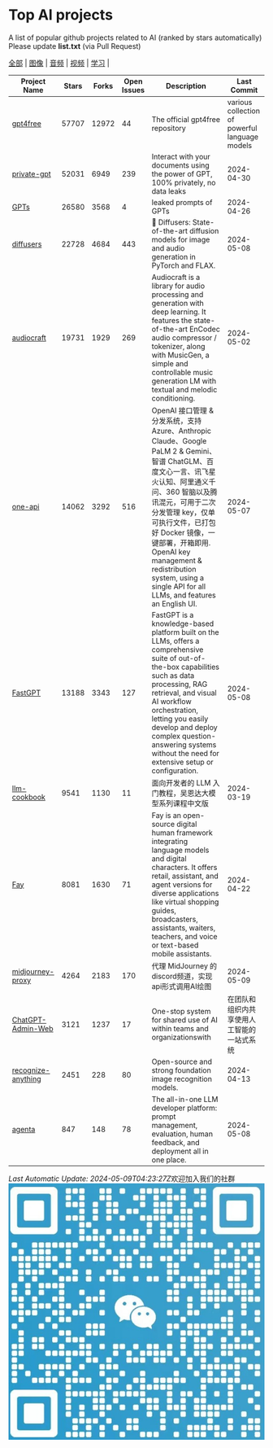 # Top AI projects
A list of popular github projects related to AI (ranked by stars automatically)
Please update **list.txt** (via Pull Request)

<a href="./README.md">全部</a> |   <a href="./READMEpicture.md">图像</a> |   <a href="./READMEaudio.md">音频</a> | <a href="./READMEvideo.md">视频</a> | <a href="./READMElearn.md">学习</a> | 

| Project Name | Stars | Forks | Open Issues | Description | Last Commit |
| ------------ | ----- | ----- | ----------- | ----------- | ----------- |
| [gpt4free](https://github.com/xtekky/gpt4free) | 57707 | 12972 | 44 | The official gpt4free repository | various collection of powerful language models | 2024-05-07 |
| [private-gpt](https://github.com/zylon-ai/private-gpt) | 52031 | 6949 | 239 | Interact with your documents using the power of GPT, 100% privately, no data leaks | 2024-04-30 |
| [GPTs](https://github.com/linexjlin/GPTs) | 26580 | 3568 | 4 | leaked prompts of GPTs | 2024-04-26 |
| [diffusers](https://github.com/huggingface/diffusers) | 22728 | 4684 | 443 | 🤗 Diffusers: State-of-the-art diffusion models for image and audio generation in PyTorch and FLAX. | 2024-05-08 |
| [audiocraft](https://github.com/facebookresearch/audiocraft) | 19731 | 1929 | 269 | Audiocraft is a library for audio processing and generation with deep learning. It features the state-of-the-art EnCodec audio compressor / tokenizer, along with MusicGen, a simple and controllable music generation LM with textual and melodic conditioning. | 2024-05-02 |
| [one-api](https://github.com/songquanpeng/one-api) | 14062 | 3292 | 516 | OpenAI 接口管理 & 分发系统，支持 Azure、Anthropic Claude、Google PaLM 2 & Gemini、智谱 ChatGLM、百度文心一言、讯飞星火认知、阿里通义千问、360 智脑以及腾讯混元，可用于二次分发管理 key，仅单可执行文件，已打包好 Docker 镜像，一键部署，开箱即用. OpenAI key management & redistribution system, using a single API for all LLMs, and features an English UI. | 2024-05-07 |
| [FastGPT](https://github.com/labring/FastGPT) | 13188 | 3343 | 127 | FastGPT is a knowledge-based platform built on the LLMs, offers a comprehensive suite of out-of-the-box capabilities such as data processing, RAG retrieval, and visual AI workflow orchestration, letting you easily develop and deploy complex question-answering systems without the need for extensive setup or configuration. | 2024-05-08 |
| [llm-cookbook](https://github.com/datawhalechina/llm-cookbook) | 9541 | 1130 | 11 | 面向开发者的 LLM 入门教程，吴恩达大模型系列课程中文版 | 2024-03-19 |
| [Fay](https://github.com/xszyou/Fay) | 8081 | 1630 | 71 | Fay is an open-source digital human framework integrating language models and digital characters. It offers retail, assistant, and agent versions for diverse applications like virtual shopping guides, broadcasters, assistants, waiters, teachers, and voice or text-based mobile assistants. | 2024-04-22 |
| [midjourney-proxy](https://github.com/novicezk/midjourney-proxy) | 4264 | 2183 | 170 | 代理 MidJourney 的discord频道，实现api形式调用AI绘图 | 2024-05-09 |
| [ChatGPT-Admin-Web](https://github.com/AprilNEA/ChatGPT-Admin-Web) | 3121 | 1237 | 17 | One-stop system for shared use of AI within teams and organizationswith | 在团队和组织内共享使用人工智能的一站式系统 | 2023-12-27 |
| [recognize-anything](https://github.com/xinyu1205/recognize-anything) | 2451 | 228 | 80 | Open-source and strong foundation image recognition models. | 2024-04-13 |
| [agenta](https://github.com/Agenta-AI/agenta) | 847 | 148 | 78 | The all-in-one LLM developer platform: prompt management, evaluation, human feedback, and deployment all in one place. | 2024-05-08 |

*Last Automatic Update: 2024-05-09T04:23:27Z*欢迎加入我们的社群 ![](https://raw.githubusercontent.com/mouuii/picture/master/weichat.jpg) 